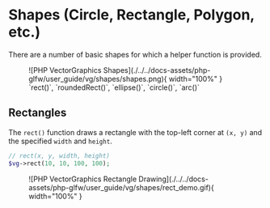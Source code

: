 # Shapes (Circle, Rectangle, Polygon, etc.)

There are a number of basic shapes for which a helper function is provided.

<figure markdown>
![PHP VectorGraphics Shapes](./../../docs-assets/php-glfw/user_guide/vg/shapes/shapes.png){ width="100%" }
<figcaption markdown>
 `rect()`, `roundedRect()`, `ellipse()`, `circle()`, `arc()`
</figcaption>
</figure>


## Rectangles

The `rect()` function draws a rectangle with the top-left corner at `(x, y)` and the specified `width` and `height`.

```php
// rect(x, y, width, height)
$vg->rect(10, 10, 100, 100);
```

<figure markdown>
![PHP VectorGraphics Rectangle Drawing](./../../docs-assets/php-glfw/user_guide/vg/shapes/rect_demo.gif){ width="100%" }
</figure>